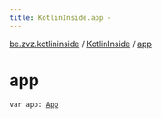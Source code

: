 ```yaml
---
title: KotlinInside.app - 
---
```


[be.zvz.kotlininside](../index.html) / [KotlinInside](index.html) / [app](./app.html)

# app

`var app: `[`App`](../../be.zvz.kotlininside.security/-app/index.html)